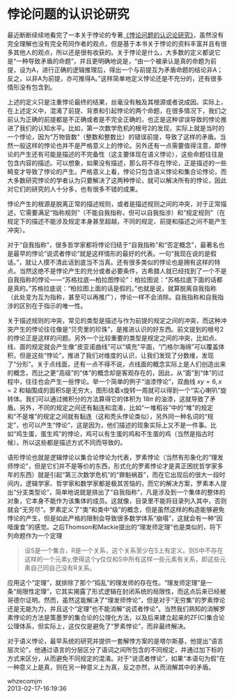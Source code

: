 # 悖论问题的认识论研究

最近断断续续地看完了一本关于悖论的专著[《悖论问题的认识论研究》](http://book.douban.com/subject/11538563/)，虽然没有完全理解也没有完全苟同作者的观点，但是基于本书关于悖论的资料丰富并且有很多其他人的观点，所以还是很有收获的。关于悖论是什么，大多数的定义都说它是“一种导致矛盾的命题”，并且更明确地说是，“由一个被承认是真的命题为前提，设为A，进行正确的逻辑推理后，得出一个与前提互为矛盾命题的结论非A；反之，以非A为前提，亦可推得A。”这样简单地定义悖论还是不充分的，还有很多情形没有包含到。

上述的定义只是注重悖论最终的结果，丝毫没有触及其根源或者说成因。实际上，在上述定义中，混淆了前提、背景和引起悖论的两个命题，在很多情况下，我们之前认为正确的前提都是不正确或者是不完全正确的，也正是这种谬误导致的悖论推进了我们的认知水平。比如，第一次数学危机的根号2的发现，实际上就是当时的一个悖论，因为“万物皆数”（整数和整数比）的错误前提，导致了这样的矛盾。当然一般这样的悖论也并不是严格意义上的悖论。另外还有一点需要值得注意，即悖论的产生还有可能是描述的不完备性（这主要体现在语义悖论），这些命题往往是包含内容的描述。可以想象，如果没有描述，那么将不存在悖论，正是描述的一些畸变才导致了悖论的产生。严格意义上看，悖论只包含语义悖论和集合论悖论，而大多数研究悖论的学者认为只要解决了这两种悖论，就可以解决所有的悖论，因此对它们的研究的人十分多，也有很多不错的成果。

悖论产生的根源是脱离正常的描述规则，或者是描述规则之间的冲突，对于正常描述，它需要满足“指称规则”（不能自我指称，但可以自我指涉）和“规定规则”（在规定下的描述不能涉及规定本身甚至超越，不同的规定、前提和描述之间不能产生冲突）。

对于“自我指称”，很多哲学家都将悖论归结于“自我指称”和“否定概念”，最著名也是最早的悖论“说谎者悖论”就是这样情形的最好的代表。一句“我现在说的是假话。”，就让人摸不清此话到底当不当真。还有很多类似的悖论也是拥有这样的特点。当然这绝不是悖论产生的充分或者必要条件，古希腊人就已经找到了一个不是自我指称的悖论——“苏格拉底—柏拉图悖论”：柏拉图说：“苏格拉底下面的话都是真的。”苏格拉底说：“柏拉图上面的话是假的。”也就是说，就算脱离自我指称（此处变为互为指称，甚至可以再推广），悖论一样不会消除。自我指称和自我指涉的区别在于指示的唯一性。

关于描述规则的冲突，常见的类型是描述与作为前提的规定之间的冲突，而这种冲突产生的悖论往往像是“贝壳里的珍珠”，是推进认识的好东西。前文提到的根号2的悖论正是这样的问题。另外一个比较重要的类型是规定之间的冲突，比如点、线、面的规定就会产生像“皮亚诺曲线”可以“填充”平面，“门格尔海绵”可以覆盖体积，但是这些“悖论”，推进了我们对维度的认识，让我们发现了分数维，发现了“分形”。关于点线面，还有一点不得不说，点线面的概念实际上是人们创造出来的概念，而比之更“高级”的“体”的概念却是客观存在的，因此，从“面”到“体”的过程中，往往也会产生一些悖论。举一个简单的例子“油漆悖论”，双曲线 $xy=6,x=2$ 和轴围成的面积S是无穷大，图形绕着x旋转一周就可以得到一个“实心喇叭”旋转体。我们可以通过微积分的方法算得它的体积为 $18\pi$ 的油漆，这就导致了矛盾。另外，不同的规定之间还有黏连和混淆，比如“一堆稻谷”中的“堆”的规定和“不是堆”的规定之间就有黏连（这和秃头悖论类似），另外同一种名词的“规定”，也可以产生“悖论”，这是因为，他们描述的现象实际上又不是一件事。比如“鸡生蛋，蛋生鸡”的悖论，鸡可以有生蛋的鸡和不生蛋的鸡（当然是指古时候）。所以这些都是描述方式不同而导致的。

语形悖论也就是逻辑悖论以集合论悖论为代表，罗素悖论（当然有形象化的“理发师悖论”，但是它们并不是等价的东西，形式化的罗素悖论才是真正困扰哲学家多年的东西）就是引起“第三次数学危机”的“罪魁祸首”，而在它出现后的很大一段时间内，逻辑学家、哲学家和数学家都是极其苦恼的，而它的解决方案，罗素本人提出“分支类型论”，简单地说就是排出了“自我指称”，凡是涉及到一个集体的整体的对象，它本身不能作为该集体的成员。这就像，目录里不能将目录列入其中，否则就会“无穷尽”。罗素定义了“类”和类中“级”的概念，但是虽然这样的构造能够避免悖论的产生，但是如此严格的限制会导致很多数学体系“崩塌”，这就会有一种“因噎废食”的感觉。之后Thomson和Mackie提出的“理发师定理”也是类似的，将下列命题作为一个定理

>设S是一个集合，R是一个关系，这个关系至少在S上有定义。则S中不存在这样的一个元素y,使得这个y仅仅和S中所有这样一些元素有关系，即这些元素自己同自己没有R关系。

应用这个“定理”，就排除了那个“捣乱”的理发师的存在性。“理发师定理”是一条“局限性定理”，它其实揭露了形式逻辑在封闭系统的局限性，而这点后来已经被哥德尔证明。然而，虽然这能解决了“理发师悖论”，但是对于“无穷集”的罗素悖论还是无能为力，并且这个“定理”也不能消解“说谎者悖论”。当然我们熟知的消解罗素悖论的方法是策墨罗的集合论的公理化方法，以及后来建立起来的ZF(C)集合论公理体系，但实际上，这仅仅是避免了“罗素悖论”，而非最终解决。

对于语义悖论，最早系统的研究并提供一套解悖方案的是塔尔斯基，他提出“语言层次论”，他通过语言的分层区分了语词之间所包含的不同规定，并通过加下标的方式来区分，从而避免不同规定的混淆。对于“说谎者悖论”，如果“本语句为假”在一种意义上是真，则在另一种意义上为真，反之亦然，从而消解其中的矛盾。


whzecomjm  
2013-02-17-16:19:36